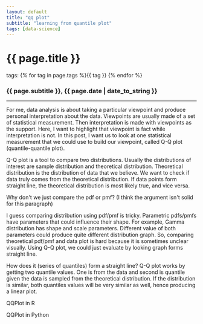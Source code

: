 ```yaml
---
layout: default
title: "qq plot"
subtitle: "learning from quantile plot"
tags: [data-science]
---
```


# {{ page.title }}
tags: {% for tag in page.tags %}{{ tag }} {% endfor %}

### {{ page.subtitle }}, {{ page.date | date_to_string }}

---

For me, data analysis is about taking a particular viewpoint and produce personal interpretation about the data. Viewpoints are usually made of a set of statistical measurement. Then interpretation is made with viewpoints as the support. Here, I want to highlight that viewpoint is fact while interpretation is not. In this post, I want us to look at one statistical measurement that we could use to build our viewpoint, called Q-Q plot (quantile-quantile plot).

Q-Q plot is a tool to compare two distributions. Usually the distributions of interest are sample distribution and theoretical distribution. Theoretical distribution is the distribution of data that we believe. We want to check if data truly comes from the theoretical distribution. If data points form straight line, the theoretical distribution is most likely true, and vice versa.

Why don't we just compare the pdf or pmf? (I think the argument isn't solid for this paragraph)

I guess comparing distribution using pdf/pmf is tricky. Parametric pdfs/pmfs have parameters that could influence their shape. For example, Gamma distribution has shape and scale parameters. Different value of both parameters could produce quite different distribution graph. So, comparing theoretical pdf/pmf and data plot is hard because it is sometimes unclear visually. Using Q-Q plot, we could just evaluate by looking graph forms straight line.

How does it (series of quantiles) form a straight line?
Q-Q plot works by getting two quantile values. One is from the data and second is quantile given the data is sampled from the theoretical distribution. If the distribution is similar, both quantiles values will be very similar as well, hence producing a linear plot.

QQPlot in R

QQPlot in Python
